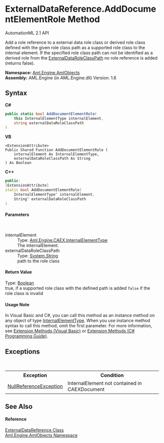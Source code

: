 # ExternalDataReference.AddDocumentElementRole Method 
AutomationML 2.1 API 

Add a role reference to a external data role class or derived role class defined with the given role class path as a supported role class to the internal element. If the specified role class path can not be identified as a derived role from the <a href="F_Aml_Engine_AmlObjects_ExternalDataReference_ExternalDataRoleClassPath">ExternalDataRoleClassPath</a> no role reference is added (returns false).

**Namespace:**&nbsp;<a href="N_Aml_Engine_AmlObjects">Aml.Engine.AmlObjects</a><br />**Assembly:**&nbsp;AML.Engine (in AML.Engine.dll) Version: 1.6

## Syntax

**C#**<br />
``` C#
public static bool AddDocumentElementRole(
	this InternalElementType internalElement,
	string externalDataRoleClassPath
)
```

**VB**<br />
``` VB
<ExtensionAttribute>
Public Shared Function AddDocumentElementRole ( 
	internalElement As InternalElementType,
	externalDataRoleClassPath As String
) As Boolean
```

**C++**<br />
``` C++
public:
[ExtensionAttribute]
static bool AddDocumentElementRole(
	InternalElementType^ internalElement, 
	String^ externalDataRoleClassPath
)
```


#### Parameters
&nbsp;<dl><dt>internalElement</dt><dd>Type: <a href="T_Aml_Engine_CAEX_InternalElementType">Aml.Engine.CAEX.InternalElementType</a><br />The internalElement.</dd><dt>externalDataRoleClassPath</dt><dd>Type: <a href="https://docs.microsoft.com/dotnet/api/system.string" target="_parent" rel="noopener noreferrer">System.String</a><br />path to the role class</dd></dl>

#### Return Value
Type: <a href="https://docs.microsoft.com/dotnet/api/system.boolean" target="_parent" rel="noopener noreferrer">Boolean</a><br />true, if a supported role class with the defined path is added `false` if the role class is invalid

#### Usage Note
In Visual Basic and C#, you can call this method as an instance method on any object of type <a href="T_Aml_Engine_CAEX_InternalElementType">InternalElementType</a>. When you use instance method syntax to call this method, omit the first parameter. For more information, see <a href="https://docs.microsoft.com/dotnet/visual-basic/programming-guide/language-features/procedures/extension-methods" target="_blank" rel="noopener noreferrer">Extension Methods (Visual Basic)</a> or <a href="https://docs.microsoft.com/dotnet/csharp/programming-guide/classes-and-structs/extension-methods" target="_blank" rel="noopener noreferrer">Extension Methods (C# Programming Guide)</a>.

## Exceptions
&nbsp;<table><tr><th>Exception</th><th>Condition</th></tr><tr><td><a href="https://docs.microsoft.com/dotnet/api/system.nullreferenceexception" target="_parent" rel="noopener noreferrer">NullReferenceException</a></td><td>InternalElement not contained in CAEXDocument</td></tr></table>

## See Also


#### Reference
<a href="T_Aml_Engine_AmlObjects_ExternalDataReference">ExternalDataReference Class</a><br /><a href="N_Aml_Engine_AmlObjects">Aml.Engine.AmlObjects Namespace</a><br />